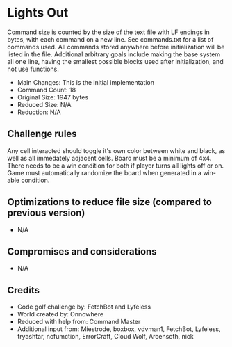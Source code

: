 # Lights Out

Command size is counted by the size of the text file with LF endings in bytes,
with each command on a new line. See commands.txt for a list of commands used.
All commands stored anywhere before initialization will be listed in the file.
Additional arbitrary goals include making the base system all one line, having
the smallest possible blocks used after initialization, and not use functions.


- Main Changes: This is the initial implementation
- Command Count: 18
- Original Size: 1947 bytes
- Reduced Size: N/A
- Reduction: N/A


## Challenge rules

Any cell interacted should toggle it's own color between white and black, as well as all immedately adjacent cells. Board must be a minimum of 4x4. There needs to be a win condition for both if player turns all lights off or on. Game must automatically randomize the board when generated in a win-able condition.


## Optimizations to reduce file size (compared to previous version)

- N/A


## Compromises and considerations

- N/A


## Credits

- Code golf challenge by: FetchBot and Lyfeless
- World created by: Onnowhere
- Reduced with help from: Command Master
- Additional input from: Miestrode, boxbox, vdvman1, FetchBot, Lyfeless, tryashtar, ncfumction, ErrorCraft, Cloud Wolf, Arcensoth, nick